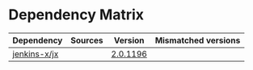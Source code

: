# Dependency Matrix

Dependency | Sources | Version | Mismatched versions
---------- | ------- | ------- | -------------------
[jenkins-x/jx](https://github.com/jenkins-x/jx.git) |  | [2.0.1196](https://github.com/jenkins-x/jx/releases/tag/v2.0.1196) | 
